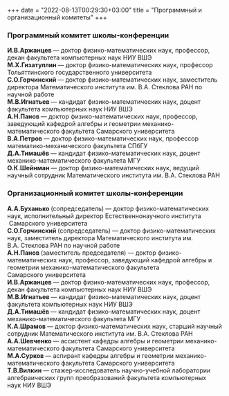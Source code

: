 +++
date = "2022-08-13T00:29:30+03:00"
title = "Программный и организационный комитеты"
+++

<h3 style="text-align: left;">Программный комитет школы-конференции<strong></strong></h3>
<p>
<strong> И.В.Аржанцев </strong> &mdash; доктор физико-математических наук, профессор, декан факультета компьютерных наук&nbsp;НИУ&nbsp;ВШЭ<br />
<strong> М.Х.Гизатуллин </strong> &mdash; доктор физико-математических наук, профессор Тольяттинского государственного университета<br />
<strong> С.О.Горчинский </strong> &mdash; доктор физико-математических наук, заместитель директора Математического института им.&nbsp;В.А.&nbsp;Стеклова РАН по научной работе<br />
<strong> М.В.Игнатьев </strong> &mdash; кандидат физико-математических наук, доцент факультета компьютерных наук&nbsp;НИУ&nbsp;ВШЭ<br />
<strong> А.Н.Панов </strong> &mdash; доктор физико-математических наук, профессор, заведующий кафедрой алгебры и геометрии механико-математического факультета&nbsp;Самарского университета<br />
<strong> В.А.Петров </strong> &mdash; доктор физико-математических наук, профессор математико-механического факультета&nbsp;СПбГУ<br />
<strong> Д.А.Тимашёв </strong> &mdash; кандидат физико-математических наук, доцент механико-математического факультета&nbsp;МГУ<br />
<strong> О.К.Шейнман </strong> &mdash; доктор физико-математических наук, ведущий научный сотрудник Математического института им.&nbsp;В.А.&nbsp;Стеклова&nbsp;РАН<br />
</p>
<h3 style="text-align: left;">Организационный комитет школы-конференции</h3>
<p>
<strong> А.А.Буханько </strong>(сопредседатель) &mdash; доктор физико-математических наук, исполнительный директор Естественнонаучного института &nbsp;Самарского университета<br />
<strong> С.О.Горчинский </strong>(сопредседатель) &mdash; доктор физико-математических наук, заместитель директора Математического института им.&nbsp; В.А.&nbsp;Стеклова РАН по научной работе<br />
<strong> А.Н.Панов </strong>(заместитель председателя) &mdash; доктор физико-математических наук, профессор, заведующий кафедрой алгебры и геометрии механико-математического факультета Самарского&nbsp;университета<br />
<strong> И.В.Аржанцев </strong> &mdash; доктор физико-математических наук, профессор, декан факультета компьютерных наук&nbsp;НИУ&nbsp;ВШЭ<br />
<strong> М.В.Игнатьев </strong> &mdash; кандидат физико-математических наук, доцент факультета компьютерных наук&nbsp;НИУ&nbsp;ВШЭ<br />
<strong> Д.А.Тимашёв </strong> &mdash; кандидат физико-математических наук, доцент механико-математического факультета&nbsp;МГУ<br />
<strong> К.А.Шрамов </strong> &mdash; доктор физико-математических наук, старший научный сотрудник Математического института им.&nbsp;В.А.&nbsp;Стеклова РАН<br />
<strong> А.А.Шевченко </strong> &mdash; ассистент кафедры алгебры и геометрии механико-математического факультета&nbsp;Самарского университета<br />
<strong> М.А.Сурков </strong> &mdash; аспирант кафедры алгебры и геометрии механико-математического факультета&nbsp;Самарского университета<br />
<strong> Т.В.Вилкин </strong> &mdash; стажер-исследователь научно-учебной лаборатории алгебраических групп преобразований факультета компьютерных наук&nbsp;НИУ&nbsp;ВШЭ
</p>
